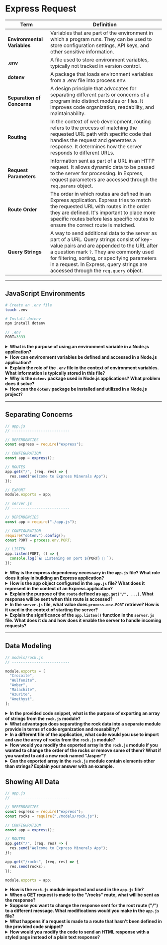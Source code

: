 # Express Request

| Term | Definition |
| ---- | ---------- |
| __Environmental Variables__ | Variables that are part of the environment in which a program runs. They can be used to store configuration settings, API keys, and other sensitive information. |
| __.env__ | A file used to store environment variables, typically not tracked in version control. |
| __dotenv__ | A package that loads environment variables from a .env file into process.env. |
| __Separation of Concerns__ | A design principle that advocates for separating different parts or concerns of a program into distinct modules or files. It improves code organization, readability, and maintainability.|
| __Routing__ | In the context of web development, routing refers to the process of matching the requested URL path with specific code that handles the request and generates a response. It determines how the server responds to different URLs. |
| __Request Parameters__ | Information sent as part of a URL in an HTTP request. It allows dynamic data to be passed to the server for processing. In Express, request parameters are accessed through the `req.params` object. |
| __Route Order__ | The order in which routes are defined in an Express application. Express tries to match the requested URL with routes in the order they are defined. It's important to place more specific routes before less specific routes to ensure the correct route is matched. |
| __Query Strings__ | A way to send additional data to the server as part of a URL. Query strings consist of key-value pairs and are appended to the URL after a question mark `?`. They are commonly used for filtering, sorting, or specifying parameters in a request. In Express, query strings are accessed through the `req.query` object. |

---

## JavaScript Environments

```bash
# Create an .env file
touch .env

# Install dotenv
npm install dotenv
```

```js
// .env
PORT=3333
```

<details>
<summary><strong>What is the purpose of using an environment variable in a Node.js application?</strong></summary>

Environment variables are used to store configuration settings and sensitive information that can vary depending on the environment in which the application runs. By using environment variables, you can keep such information separate from your code and easily change it based on the deployment environment (e.g., development, production, staging).
</details>

<details>
<summary><strong>How can environment variables be defined and accessed in a Node.js application?</strong></summary>

Environment variables can be defined and accessed in a Node.js application using the `process.env` object. This object provides access to all the environment variables defined in the current environment. To define an environment variable, you can set it directly in the terminal or in a configuration file like `.env`. To access an environment variable, you can use the `process.env.VARIABLE_NAME` syntax, where `VARIABLE_NAME` is the name of the environment variable.
</details>

<details>
<summary><strong>Explain the role of the <code>.env</code> file in the context of environment variables. What information is typically stored in this file?</strong></summary>

The `.env` file is used to store environment variables in a project. It is typically not tracked in version control to avoid exposing sensitive information. The file follows a key-value format, where each line represents an environment variable. For example, `PORT=3333` sets the `PORT` environment variable to the value `3333`. The `.env` file allows developers to define and manage environment-specific configuration settings conveniently.
</details>

<details>
<summary><strong>Why is the <code>dotenv</code> package used in Node.js applications? What problem does it solve?</strong></summary>

The `dotenv` package is used in Node.js applications to load environment variables from a `.env` file into the `process.env` object. It solves the problem of manually setting environment variables in the terminal or managing them across different deployment environments. By using `dotenv`, developers can store environment-specific configuration settings in a file and load them automatically into their application without exposing sensitive information in the codebase.
</details>

<details>
<summary><strong>How can the <code>dotenv</code> package be installed and utilized in a Node.js project?</strong></summary>

The `dotenv` package can be installed in a Node.js project using the package manager `npm` or `yarn`. To install it, run the following command:

```bash
npm install dotenv
```

After installing `dotenv`, you can utilize it in your project by requiring it at the entry point of your application (e.g., `server.js` or `index.js`). This will load the environment variables defined in the `.env` file into the `process.env` object, making them accessible throughout your application.

```js
// server.js OR index.js
require("dotenv").config();
```
</details>

---

## Separating Concerns

```js
// app.js
// --------------------------

// DEPENDENCIES
const express = require("express");

// CONFIGURATION
const app = express();

// ROUTES
app.get("/", (req, res) => {
  res.send("Welcome to Express Minerals App");
});

// EXPORT
module.exports = app;
```

```js
// server.js
// --------------------------

// DEPENDENCIES
const app = require("./app.js");

// CONFIGURATION
require("dotenv").config();
const PORT = process.env.PORT;

// LISTEN
app.listen(PORT, () => {
  console.log(`🪨 Listening on port ${PORT} 💎 `);
});
```

<details>
<summary><strong>Why is the express dependency necessary in the <code>app.js</code> file? What role does it play in building an Express application?</strong></summary>

The express dependency is necessary in the `app.js` file because it provides the fundamental framework for building web applications using Node.js. Express is a minimal and flexible Node.js web application framework that simplifies the process of creating server-side applications. It provides a set of features and tools to handle routing, middleware, request handling, and response generation, allowing developers to build robust and scalable web applications more easily.
</details>

<details>
<summary><strong>How is the app object configured in the <code>app.js</code> file? What does it represent in the context of an Express application?</strong></summary>

The app object in the `app.js` file is configured by creating an instance of the Express application using the `express()` function. This instance represents the Express application and acts as a central point for defining routes, middleware, and other functionalities of the application. It provides methods to define route handlers, set up middleware, listen to server ports, and handle incoming requests. The app object is the core component of an Express application, responsible for processing and responding to HTTP requests.
</details>

<details>
<summary><strong>Explain the purpose of the <code>route</code> defined as <code>app.get("/", ...)</code>. What response will be sent when this route is accessed?</strong></summary>

The route defined as `app.get("/", ...)` in Express specifies a route for handling HTTP GET requests to the root URL (`"/"`) of the application. When this route is accessed, the associated callback function is executed. The purpose of this specific route is to handle the request to the root URL and send a response back to the client. The response sent can vary depending on the implementation of the callback function but typically includes data or HTML content that represents the home page or entry point of the application.
</details>

<details>
<summary><strong>In the <code>server.js</code> file, what value does <code>process.env.PORT</code> retrieve? How is it used in the context of starting the server?</strong></summary>

`process.env.PORT` retrieves the value of the `PORT` environment variable, which is typically defined in the `.env` file. It represents the port number on which the server should listen for incoming requests. By accessing `process.env.PORT`, the server can dynamically determine the port number based on the environment configuration. It allows flexibility in deploying the application on different ports depending on the deployment environment (e.g., using a different port for development and production), without the need to modify the server code explicitly.
</details>

<details>
<summary><strong>Explain the significance of the <code>app.listen()</code> function in the <code>server.js</code> file. What does it do and how does it enable the server to handle incoming requests?</strong></summary>

The `app.listen()` function in the `server.js` file is used to start the server and make it listen for incoming requests on a specific port. It binds the server to a given port number and begins listening for HTTP requests. When a request is received, the server invokes the appropriate route handler or middleware based on the request's URL and HTTP method. The `app.listen()` function enables the server to handle incoming requests by establishing the network connection and setting up the necessary infrastructure to receive and process HTTP traffic.
</details>

---

## Data Modeling

```js
// models/rock.js
// --------------------------

module.exports = [
  "Crocoite",
  "Wulfenite",
  "Amber",
  "Malachite",
  "Azurite",
  "Amethyst",
];

```

<details>
<summary><strong>In the provided code snippet, what is the purpose of exporting an array of strings from the <code>rock.js</code> module?</strong></summary>

The purpose of exporting an array of strings from the `rock.js` module is to make the array accessible and usable in other parts of the application. By exporting the array, other modules can import it and utilize the rock data it contains.
</details>

<details>
<summary><strong>What advantages does separating the rock data into a separate module provide in terms of code organization and reusability?</strong></summary>

It helps keep related data and functionality encapsulated in a single module, making the codebase more modular and easier to maintain. By abstracting the rock data into a separate module, it becomes reusable, allowing it to be imported and utilized in different parts of the application without duplicating the data.
</details>

<details>
<summary><strong>In a different file of the application, what code would you use to import and use the array of rocks from the <code>rock.js</code> module?</strong></summary>

To import and use the array of rocks from the `rock.js` module in a different file, you can use the `require` function to import the module and access the exported array.

Example:
```js
const rocksArray = require('./models/rock.js');

// Accessing and using the rock array
console.log(rocksArray); // Output the entire array
console.log(rocksArray[0]); // Output the first rock
```
</details>

<details>
<summary><strong>How would you modify the exported array in the <code>rock.js</code> module if you wanted to change the order of the rocks or remove some of them? What if you wanted to add a new rock named "Jasper"?</strong></summary>

To modify the exported array in the `rock.js` module, you can directly manipulate the array by using array methods or reassigning values to specific indices. To change the order of the rocks, you can use methods like `sort` or manually swap the positions of the elements. To remove elements, you can use methods like `splice` or `filter`. To add a new rock named "Jasper," you can use the `push` method or assign it to a specific index.

Example:
```js
// Changing the order of rocks
rocksArray.sort();

// Removing a rock
rocksArray.splice(indexToRemove, 1);

// Adding "Jasper" to the array
rocksArray.push("Jasper");
```
</details>

<details>
<summary><strong>Can the exported array in the <code>rock.js</code> module contain elements other than strings? Explain your answer with an example.</strong></summary>

Yes, the array can contain any valid JavaScript value, including numbers, booleans, objects, or even other arrays.

Example:
```js
// models/rock.js
// --------------------------

module.exports = [
  "Crocoite",
  42,
  true,
  { name: "Amber", color: "Yellow" },
  [1, 2, 3]
];
```

In the example above, the exported array contains a mix of strings, a number, a boolean, an object, and another array. This flexibility allows for the representation of more complex data structures or different types of information within the same array.
</details>

## Showing All Data

```js
// app.js
// --------------------------

// DEPENDENCIES
const express = require("express");
const rocks = require("./models/rock.js");

// CONFIGURATION
const app = express();

// ROUTES
app.get("/", (req, res) => {
  res.send("Welcome to Express Minerals App");
});

app.get("/rocks", (req, res) => {
  res.send(rocks);
});

module.exports = app;
```

<details>
<summary><strong>How is the <code>rock.js</code> module imported and used in the <code>app.js</code> file?</strong></summary>

The `rock.js` module is imported in the `app.js` file using the `require` function. The `require("./models/rock.js")` statement allows the `rocks` variable to reference the exported array from the `rock.js` module. The imported `rocks` array is then used in the `/rocks` route handler to send it as the response.
</details>

<details>
<summary><strong>When a GET request is made to the "/rocks" route, what will be sent as the response?</strong></summary>

When a GET request is made to the "/rocks" route, the response sent will be the entire `rocks` array. The array is sent as a JSON response, which means the array elements will be serialized as JSON and sent in the response body.
</details>

<details>
<summary><strong>Suppose you want to change the response sent for the root route ("/") to a different message. What modifications would you make in the <code>app.js</code> file?</strong></summary>

To change the response sent for the root route ("/"), you can modify the route handler for the "/" route in the `app.js` file. Instead of sending the current plain text response, you can update it to send a different message or any other desired response.

Example:
```js
app.get("/", (req, res) => {
  res.send("Welcome to the new Express Minerals App"); // Modify the response message here
});
```
</details>

<details>
<summary><strong>What happens if a request is made to a route that hasn't been defined in the provided code snippet?</strong></summary>

If a request is made to a route that hasn't been defined in the provided code snippet, the Express application will not have a matching route handler for that specific route. As a result, the application will respond with a 404 status code and a "Not Found" error message. The client making the request will receive this error response indicating that the requested route is not available.
</details>

<details>
<summary><strong>How would you modify the code to send an HTML response with a styled page instead of a plain text response?</strong></summary>

To send an HTML response with a styled page instead of a plain text response, you can modify the route handler in the `app.js` file to construct an HTML response using a multiline string template.

In the following example, the HTML response contains a basic structure with a <head> section that includes a <style> block for styling. The body of the response includes an <h1> element with the desired message.

```js
app.get("/", (req, res) => {
  const htmlResponse = `
    <html>
      <head>
        <style>
          body {
            font-family: Arial, sans-serif;
            background-color: #f2f2f2;
          }
          h1 {
            color: #333;
            text-align: center;
          }
        </style>
      </head>
      <body>
        <h1>Welcome to Express Minerals App</h1>
      </body>
    </html>
  `;

  res.send(htmlResponse);
});
```
</details>

## Showing each Individual Item in the Data

```js
// ROUTES
app.get("/rocks/:index", (req, res) => {
  const { index } = req.params;
  res.send(rocks[index]);
});
```

<details>
<summary><strong>What does the <code>:index</code> represent in the defined route?</strong></summary>

The `:index` is a route parameter defined in the route path. It acts as a placeholder for a specific value that will be provided in the actual request URL. In this case, it represents the index of an individual item in the `rocks` array.
</details>

<details>
<summary><strong>How is the <code>index</code> value extracted from the request parameters using <code>req.params</code>?</strong></summary>

The `index` value is extracted from the request parameters using the `req.params` object. In Express, route parameters specified in the route path are accessible through the `req.params` object. In the provided code snippet, the line `const { index } = req.params;` uses object destructuring to extract the `index` value from `req.params` and assigns it to the `index` variable.
</details>

<details>
<summary><strong>What will be sent as the response when a request is made to the route <code>/rocks/2</code>?</strong></summary>

When a request is made to the route `/rocks/2`, the response sent will be the item at index `2` in the `rocks` array. The value of `rocks[2]` will be sent as the response.
</details>

<details>
<summary><strong>If the <code>index</code> value is not a valid index in the <code>rocks</code> array, what will be sent as the response?</strong></summary>

If the `index` value is not a valid index in the `rocks` array (i.e., it is out of bounds), the response will be `undefined`. This happens because accessing an invalid index in an array returns `undefined`.
</details>

<details>
<summary><strong>How would you modify the code to handle a different parameter name instead of <code>index</code> in the route?</strong></summary>

To handle a different parameter name instead of `index` in the route, you need to update both the route definition and the code that extracts the parameter value.

For example, if you want to use the parameter name `id`, you would modify the code as follows:

```js
app.get("/rocks/:id", (req, res) => {
  const { id } = req.params;
  res.send(rocks[id]);
});
```

By changing `:index` to `:id` in the route definition, the route will now match requests with a different parameter name. The extracted value will be available in `req.params.id` instead of `req.params.index`.
</details>

## A Common Error

```js
// WRONG
// --------------------------
app.get("/rocks/oops/:index", (req, res) => {
  const { index } = req.params;
  res.send(rocks[index]);
  // error cannot send more than one response!
  res.send("this is the index: " + index);
});
```

```js
// RIGHT
// --------------------------
app.get("/rocks/:index", (req, res) => {
  const { index } = req.params;
  if (rocks[index]) {
    res.send(rocks[index]);
  } else {
    res.send("cannot find any rocks at this index: " + index);
  }
});
```

<details>
<summary><strong>What is the common error in the "WRONG" code snippet, and why does it occur?</strong></summary>

The common error in the "WRONG" code snippet is attempting to send multiple responses in a single request. This error occurs because after sending the response with `res.send(rocks[index]);`, the code attempts to send another response with `res.send("this is the index: " + index);`. However, in Express, a request can have only one response. Sending multiple responses in the same request violates this rule and results in an error.
</details>

<details>
<summary><strong>Explain why sending multiple responses in a single request is considered an error in Express.</strong></summary>

In Express, sending multiple responses in a single request is considered an error because it violates the request-response model of HTTP. HTTP is designed for a single response to a request. When a response is sent, the connection between the server and the client is closed. Attempting to send multiple responses in the same request would lead to ambiguous and inconsistent behavior. Therefore, Express enforces this rule to ensure the proper functioning of the request-response cycle.
</details>

<details>
<summary><strong>In the "RIGHT" code snippet, how does the code handle the case when the requested <code>index</code> is not valid?</strong></summary>

In the "RIGHT" code snippet, the code handles the case when the requested `index` is not valid by checking if `rocks[index]` exists. If `rocks[index]` exists (i.e., the index is valid), the corresponding rock is sent as the response using `res.send(rocks[index])`. If `rocks[index]` does not exist (i.e., the index is invalid), the code sends a response indicating that no rocks were found at the requested index using `res.send("cannot find any rocks at this index: " + index)`.
</details>

<details>
<summary><strong>What will be sent as the response if the requested <code>index</code> exists in the <code>rocks</code> array in the "RIGHT" code snippet?</strong></summary>

If the requested `index` exists in the `rocks` array in the "RIGHT" code snippet, the response will be the rock at the specified index. The value of `rocks[index]` will be sent as the response.
</details>

<details>
<summary><strong>How does the "RIGHT" code snippet provide a more robust error handling approach compared to the "WRONG" code snippet?</strong></summary>

The "RIGHT" code snippet provides a more robust error handling approach compared to the "WRONG" code snippet by performing validation on the requested `index`. It checks if `rocks[index]` exists before sending the response. If the requested `index` is not valid, it sends an informative response indicating that no rocks were found at the requested index. This approach prevents errors and provides better feedback to the client in cases where an invalid index is provided.
</details>

<details>
<summary><strong>Can you identify any potential improvements or alternative error handling strategies for the "RIGHT" code snippet?</strong></summary>

One potential improvement is to use HTTP status codes to provide more meaningful information about the error. For example, instead of sending a plain text response with `"cannot find any rocks at this index: " + index`, you could use a 404 status code to indicate that the requested resource (rock at the specified index) was not found. This provides a more standardized way of handling such errors.

Here's an example of how the code could be modified to utilize the 404 status code:

```js
app.get("/rocks/:index", (req, res) => {
  const { index } = req.params;
  if (rocks[index]) {
    res.send(rocks[index]);
  } else {
    res.status(404).send("The requested rock was not found.");
  }
});
```

By setting the status code to 404 with `res.status(404)`, the response indicates that the requested resource was not found. Additionally, you could customize the error message or even send a JSON response with more detailed error information.
</details>

## Placing routes in the correct order

```js
// WRONG
// --------------------------
app.get("/rocks/:index", (req, res) => {
  //:index can be anything, even awesome
  res.send(rocks[req.params.index]);
});

app.get("/rocks/awesome", (req, res) => {
  //this will never be reached
  res.send(`
 <h1>Rocks are awesome!</h1>
 <img src="https://tinyurl.com/2s7emynd" />
 `);
});
```

```js
// RIGHT
// --------------------------
app.get("/rocks/awesome", (req, res) => {
  res.send(`
 <h1>rocks are awesome!</h1>
 <img src="https://tinyurl.com/2s7emynd" />
 `);
});

app.get("/rocks/:index", (req, res) => {
  const { index } = req.params;
  if (rocks[index]) {
    res.send(rocks[index]);
  } else {
    res.send("cannot find anything at this index: " + index);
  }
});
```

<details>
<summary><strong>In the "WRONG" code snippet, explain why the <code>/rocks/awesome</code> route will never be reached.</strong></summary>

In the "WRONG" code snippet, the `/rocks/awesome` route will never be reached because the preceding route `/rocks/:index` with a parameter placeholder (`:index`) will match any path starting with `/rocks/` followed by any value. Since `awesome` is a valid value for the `:index` parameter, the request to `/rocks/awesome` will match the `/rocks/:index` route instead of the intended `/rocks/awesome` route. Therefore, the `/rocks/awesome` route will never be reached in this scenario.
</details>

<details>
<summary><strong>Describe the consequence of placing routes in the wrong order in an Express application.</strong></summary>

Express processes routes in the order they are defined, and the first route that matches a request path will be executed. If routes are placed in the wrong order, it can result in undesired route matching and subsequent execution of the wrong route handler. This can lead to incorrect responses or some routes not being reachable at all, as in the case of the `/rocks/awesome` route not being reached in the "WRONG" code snippet.
</details>

<details>
<summary><strong>How does the "RIGHT" code snippet ensure that the <code>/rocks/awesome</code> route is reachable and returns the expected response?</strong></summary>

In the "RIGHT" code snippet, the `/rocks/awesome` route is defined before the `/rocks/:index` route. This ensures that when a request is made to `/rocks/awesome`, it will match the specific `/rocks/awesome` route handler before reaching the generic `/rocks/:index` route. By placing the specific route before the generic route, the intended `/rocks/awesome` route becomes reachable, and the response with the appropriate HTML content is returned as expected.
</details>

<details>
<summary><strong>Can you think of scenarios where the order of routes might be intentionally modified to achieve specific behavior in an Express application?</strong></summary>

The order of routes can be adjusted strategically based on the specific requirements and desired behavior of the application. Here are a few examples:

1. Prioritizing specific routes: If there are routes with specific patterns or requirements that need to be matched before more generic routes, they should be placed higher in the route definitions. This ensures that these specific routes take precedence and are matched correctly.

2. Handling error routes: If there are routes for error handling, such as a 404 Not Found route or an error middleware, they are typically placed at the end of the route definitions. This ensures that other routes are checked first, and if none of them match, the error routes will handle the request.

3. Implementing authentication and authorization: If certain routes require authentication or authorization, they may be placed before other routes to enforce access control. This way, these routes are checked first, and if the user is not authenticated or authorized, they can be redirected or an error can be returned before reaching other routes.
</details>

## Multiple Parameters

```js
app.get("/hello/:firstName/:lastName", (req, res) => {
  console.log(req.params);
  const { firstName, lastName } = req.params;
  res.send(`hello ${firstName} ${req.params.lastName}`);
});
```

<details>
<summary><strong>Describe the purpose of the <code>/hello/:firstName/:lastName</code> route in the given code snippet.</strong></summary>

The `/hello/:firstName/:lastName` route is used to handle GET requests where the URL path includes two dynamic parameters: `:firstName` and `:lastName`. It allows the application to respond to requests with different values for `firstName` and `lastName` in the URL.
</details>

<details>
<summary><strong>What are the placeholders <code>:firstName</code> and <code>:lastName</code> referred to in the route?</strong></summary>

The placeholders `:firstName` and `:lastName` are dynamic parameters in the route. They represent the values that can vary in the actual URL path. For example, in the URL `/hello/John/Doe`, `:firstName` is `John`, and `:lastName` is `Doe`.
</details>

<details>
<summary><strong>How does the code extract the values of <code>:firstName</code> and <code>:lastName</code> from the URL?</strong></summary>

The code extracts the values of `:firstName` and `:lastName` from the URL using the `req.params` object provided by Express. The `req.params` object contains key-value pairs, where the keys correspond to the dynamic parameters defined in the route. In this case, `req.params.firstName` and `req.params.lastName` retrieve the values of `:firstName` and `:lastName`, respectively.
</details>

<details>
<summary><strong>How does the code construct and send the response message using the extracted <code>firstName</code> and <code>lastName</code> values?</strong></summary>

The code uses string interpolation to construct the response message using the extracted `firstName` and `lastName` values. It concatenates the values within the template string using the `${}` syntax. For example, `res.send(`hello ${firstName} ${req.params.lastName}`)` constructs the response message as "hello John Doe" if `firstName` is "John" and `lastName` is "Doe".
</details>

<details>
<summary><strong>What are the potential use cases where having multiple parameters in a route can be beneficial in an Express application?</strong></summary>

Having multiple parameters in a route can be beneficial in scenarios where the application needs to handle dynamic data that can vary based on the URL. Some potential use cases include:

- User profile pages: `/users/:username` where `:username` represents the username of a specific user.
- Product details: `/products/:productId` where `:productId` represents the unique identifier of a specific product.
- Search functionality: `/search/:query` where `:query` represents the search query entered by the user.
- Blog post pages: `/posts/:postId` where `:postId` represents the identifier of a specific blog post.
</details>

<details>
<summary><strong>What happens if a request is made to the <code>/hello</code> route without providing values for <code>:firstName</code> and <code>:lastName</code>?</strong></summary>

If a request is made to the `/hello` route without providing values for `:firstName` and `:lastName`, the route will not match the requested URL, and Express will move on to the next matching route, if any. It is possible to define a separate route to handle requests to `/hello` without parameters or implement a default behavior for such cases.
</details>

## Query Strings

```js
// Basic Example
app.get("/calculator/:operator", (req, res) => {
  console.log("This is req.params", req.params);
  console.log("This is req.query", req.query);
  const sum = req.query.num1 + req.query.num2;
  res.send("sum is " + sum);
});
```

```js
// Code cleaned up
app.get("/calculator/:operator", (req, res) => {
  const { num1, num2 } = req.query;
  const sum = Number(num1) + Number(num2);
  res.send("sum is " + sum);
});
```

```js
// Even more logic
app.get("/calculator/:operator", (req, res) => {
  const { num1, num2 } = req.query;
  let sum = 0;
  if ((req.params.operator === "add")) {
    sum = Number(num1) + Number(num2);
  }
  res.send("sum is " + sum);
});
```

<details>
<summary><strong>What is the purpose of the <code>/calculator/:operator</code> route in the given code snippets?</strong></summary>

The `/calculator/:operator` route is used to handle GET requests where the URL path includes a dynamic parameter `:operator`. It is designed to perform calculations based on the specified operator and the values passed as query strings in the URL.
</details>

<details>
<summary><strong>Explain the concept of query strings and their role in the Express application.</strong></summary>

Query strings are a way to pass data to a server as part of a URL. They are appended to the URL after a question mark (`?`) and consist of key-value pairs separated by ampersands (`&`). In an Express application, query strings allow clients to provide additional parameters or data that the server can use to process requests. They enable the client to send specific information to the server, such as search queries, filters, or additional options.
</details>

<details>
<summary><strong>How are query strings accessed and extracted from the URL in Express?</strong></summary>

In Express, query strings are accessed and extracted from the URL using the `req.query` object. The `req.query` object contains key-value pairs representing the query string parameters. Each key-value pair is accessible as a property of the `req.query` object. For example, `req.query.num1` and `req.query.num2` would access the `num1` and `num2` values from the query string, respectively.
</details>

<details>
<summary><strong>Describe the difference between the basic example and the cleaned-up version when handling the <code>num1</code> and <code>num2</code> values.</strong></summary>

The basic example retrieves `num1` and `num2` values from `req.query`, but it treats them as strings when performing the addition operation. This can lead to concatenation instead of numerical addition.

In the cleaned-up version, the `num1` and `num2` values are converted to numbers using `Number()` before performing the addition. This ensures that numerical addition is carried out correctly, resulting in the expected sum.
</details>

<details>
<summary><strong>In the third code snippet with additional logic, how does it determine whether to perform the addition operation based on the value of <code>req.params.operator</code>?</strong></summary>

In the third code snippet, the value of `req.params.operator` is checked using an `if` statement. If the value is `"add"`, the addition operation is performed on `num1` and `num2`. If the value is different from `"add"`, the `sum` variable remains 0, indicating that no addition operation is executed. This allows the code to handle specific operations based on the value of `req.params.operator`.
</details>

<details>
<summary><strong>Discuss the benefits and potential limitations of using query strings for passing parameters in a URL.</strong></summary>

Benefits of using query strings for passing parameters in a URL:

- Simplicity: Query strings are easy to construct and understand.
- Flexibility: They allow for the inclusion of multiple parameters and values.
- Compatibility: Query strings can be used with any HTTP method and are supported by most web frameworks, including Express.
- Shareability: URLs with query strings can be easily shared and bookmarked.

Potential limitations of using query strings:

- Limited security: Query strings are visible in the URL and can expose sensitive data. They should not be used for transmitting confidential information without proper encryption.
- Length limitations: URLs have a maximum length limitation, and including extensive query strings may exceed this limit.
- Limited data types: Query strings generally support only string-based values. Complex data structures or large amounts of data are not suitable for query strings.

The choice to use query strings depends on the specific use case and the nature of the data being passed. For more complex or secure data transmission, alternative approaches such as request bodies or headers may be more appropriate.
</details>

## Code Challenge

Figure out how to add the functionality of subtract, multiple, and divide to the calculator route. Put your __working__ solution in a code block below this paragraph.